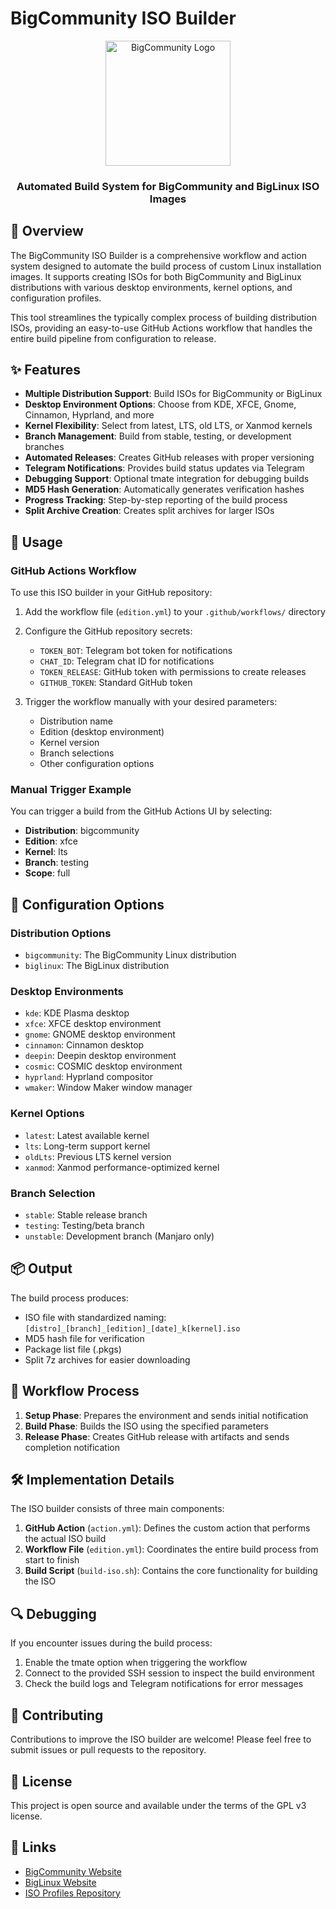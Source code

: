 # BigCommunity ISO Builder

<div align="center">
  <img src="https://raw.githubusercontent.com/big-comm/artwork/main/logos/bigcommunity.svg" width="200" alt="BigCommunity Logo">
  <h3>Automated Build System for BigCommunity and BigLinux ISO Images</h3>
</div>

## 📖 Overview

The BigCommunity ISO Builder is a comprehensive workflow and action system designed to automate the build process of custom Linux installation images. It supports creating ISOs for both BigCommunity and BigLinux distributions with various desktop environments, kernel options, and configuration profiles.

This tool streamlines the typically complex process of building distribution ISOs, providing an easy-to-use GitHub Actions workflow that handles the entire build pipeline from configuration to release.

## ✨ Features

- **Multiple Distribution Support**: Build ISOs for BigCommunity or BigLinux
- **Desktop Environment Options**: Choose from KDE, XFCE, Gnome, Cinnamon, Hyprland, and more
- **Kernel Flexibility**: Select from latest, LTS, old LTS, or Xanmod kernels
- **Branch Management**: Build from stable, testing, or development branches
- **Automated Releases**: Creates GitHub releases with proper versioning
- **Telegram Notifications**: Provides build status updates via Telegram
- **Debugging Support**: Optional tmate integration for debugging builds
- **MD5 Hash Generation**: Automatically generates verification hashes
- **Progress Tracking**: Step-by-step reporting of the build process
- **Split Archive Creation**: Creates split archives for larger ISOs

## 🚀 Usage

### GitHub Actions Workflow

To use this ISO builder in your GitHub repository:

1. Add the workflow file (`edition.yml`) to your `.github/workflows/` directory
2. Configure the GitHub repository secrets:
   - `TOKEN_BOT`: Telegram bot token for notifications
   - `CHAT_ID`: Telegram chat ID for notifications
   - `TOKEN_RELEASE`: GitHub token with permissions to create releases
   - `GITHUB_TOKEN`: Standard GitHub token

3. Trigger the workflow manually with your desired parameters:
   - Distribution name
   - Edition (desktop environment)
   - Kernel version
   - Branch selections
   - Other configuration options

### Manual Trigger Example

You can trigger a build from the GitHub Actions UI by selecting:

- **Distribution**: bigcommunity
- **Edition**: xfce
- **Kernel**: lts
- **Branch**: testing
- **Scope**: full

## 🔧 Configuration Options

### Distribution Options
- `bigcommunity`: The BigCommunity Linux distribution
- `biglinux`: The BigLinux distribution

### Desktop Environments
- `kde`: KDE Plasma desktop
- `xfce`: XFCE desktop environment
- `gnome`: GNOME desktop environment
- `cinnamon`: Cinnamon desktop
- `deepin`: Deepin desktop environment
- `cosmic`: COSMIC desktop environment
- `hyprland`: Hyprland compositor
- `wmaker`: Window Maker window manager

### Kernel Options
- `latest`: Latest available kernel
- `lts`: Long-term support kernel
- `oldLts`: Previous LTS kernel version
- `xanmod`: Xanmod performance-optimized kernel

### Branch Selection
- `stable`: Stable release branch
- `testing`: Testing/beta branch
- `unstable`: Development branch (Manjaro only)

## 📦 Output

The build process produces:
- ISO file with standardized naming: `[distro]_[branch]_[edition]_[date]_k[kernel].iso`
- MD5 hash file for verification
- Package list file (.pkgs)
- Split 7z archives for easier downloading

## 🔄 Workflow Process

1. **Setup Phase**: Prepares the environment and sends initial notification
2. **Build Phase**: Builds the ISO using the specified parameters
3. **Release Phase**: Creates GitHub release with artifacts and sends completion notification

## 🛠️ Implementation Details

The ISO builder consists of three main components:

1. **GitHub Action** (`action.yml`): Defines the custom action that performs the actual ISO build
2. **Workflow File** (`edition.yml`): Coordinates the entire build process from start to finish
3. **Build Script** (`build-iso.sh`): Contains the core functionality for building the ISO

## 🔍 Debugging

If you encounter issues during the build process:

1. Enable the tmate option when triggering the workflow
2. Connect to the provided SSH session to inspect the build environment
3. Check the build logs and Telegram notifications for error messages

## 🤝 Contributing

Contributions to improve the ISO builder are welcome! Please feel free to submit issues or pull requests to the repository.

## 📄 License

This project is open source and available under the terms of the GPL v3 license.

## 🔗 Links

- [BigCommunity Website](https://communitybig.org)
- [BigLinux Website](https://www.biglinux.com.br)
- [ISO Profiles Repository](https://github.com/big-comm/iso-profiles)
